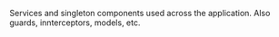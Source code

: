 Services and singleton components used across the application. Also guards, innterceptors, models, etc.